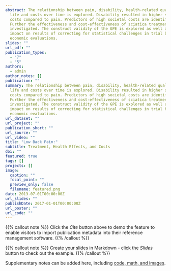 ```yaml
---
abstract: The relationship between pain, disability, health-related quality of
  life and costs over time is explored. Disability resulted in higher societal
  costs compared to pain. Predictors of high societal costs are identified.
  Further the effectiveness and cost-effectiveness of sciatica treatments is
  investigated. The construct validity of the GPE is explored as well as the
  impact on results of correcting for statistical challenges in trial based
  economic evaluations.
slides: ""
url_pdf: ""
publication_types:
  - "7"
  - "5"
authors:
  - admin
author_notes: []
publication: ""
summary: The relationship between pain, disability, health-related quality of
  life and costs over time is explored. Disability resulted in higher societal
  costs compared to pain. Predictors of high societal costs are identified.
  Further the effectiveness and cost-effectiveness of sciatica treatments is
  investigated. The construct validity of the GPE is explored as well as the
  impact on results of correcting for statistical challenges in trial based
  economic evaluations.
url_dataset: ""
url_project: ""
publication_short: ""
url_source: ""
url_video: ""
title: "Low Back Pain:"
subtitle: Treatment, Health Effects, and Costs
doi: ""
featured: true
tags: []
projects: []
image:
  caption: ""
  focal_point: ""
  preview_only: false
  filename: featured.png
date: 2013-07-01T00:00:00Z
url_slides: ""
publishDate: 2017-01-01T00:00:00Z
url_poster: ""
url_code: ""
---
```


{{% callout note %}}
Click the *Cite* button above to demo the feature to enable visitors to import publication metadata into their reference management software.
{{% /callout %}}

{{% callout note %}}
Create your slides in Markdown - click the *Slides* button to check out the example.
{{% /callout %}}

Supplementary notes can be added here, including [code, math, and images](https://wowchemy.com/docs/writing-markdown-latex/).
